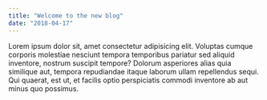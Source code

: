 ```yaml
---
title: "Welcome to the new blog"
date: "2018-04-17"
---
```


Lorem ipsum dolor sit, amet consectetur adipisicing elit. Voluptas cumque corporis molestiae nesciunt tempora temporibus pariatur sed aliquid inventore, nostrum suscipit tempore?<!-- end --> Dolorum asperiores alias quia similique aut, tempora repudiandae itaque laborum ullam repellendus sequi. Qui quaerat, est ut, et facilis optio perspiciatis commodi inventore ab aut minus quo possimus.
